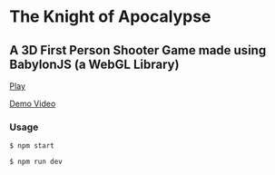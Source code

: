  # The Knight of Apocalypse
 
## A 3D First Person Shooter Game made using BabylonJS (a WebGL Library)

[Play]( http://theknightofapocalypse.herokuapp.com )

[Demo Video]( https://www.youtube.com/watch?v=frd_ebVvjMk )

### Usage

```
$ npm start
```
```
$ npm run dev
```

